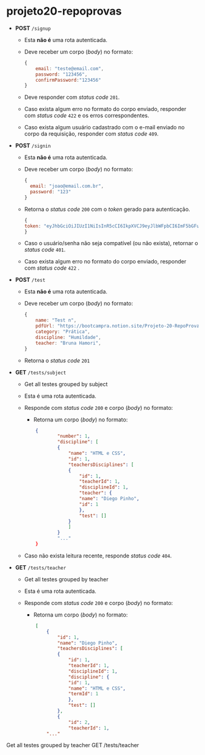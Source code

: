 # projeto20-repoprovas

- **POST** `/signup`
    - Esta **não é** uma rota autenticada.
    - Deve receber um corpo (*body*) no formato:
        
        ```jsx
        {
            email: "teste@email.com",
            password: "123456",
            confirmPassword:"123456"
        }
        ```
        
    - Deve responder com *status code* `201`.
    - Caso exista algum erro no formato do corpo enviado, responder com *status code* `422` e os erros correspondentes.
    - Caso exista algum usuário cadastrado com o e-mail enviado no corpo da requisição, responder com *status code* `409`.

- **POST** `/signin`
    
    - Esta **não é** uma rota autenticada.
    - Deve receber um corpo (*body*) no formato:
        
        ```jsx
        {
          email: "joao@email.com.br",
          password: "123"
        }
        ```
        
    - Retorna o *status code* `200` com o *token* gerado para autenticação.
    
        ```jsx
        {
        token: "eyJhbGciOiJIUzI1NiIsInR5cCI6IkpXVCJ9eyJlbWFpbCI6ImF5bGFuQGJvc2Nhcmluby5mFgsnYHnPEh_ZzNP7YKvSbQ3Alug9HMCsM"
        }
        ```
    
    - Caso o usuário/senha não seja compatível (ou não exista), retornar o *status code* `401`.
    - Caso exista algum erro no formato do corpo enviado, responder com *status code* `422` .

- **POST** `/test`
    
    - Esta **não é** uma rota autenticada.
    - Deve receber um corpo (*body*) no formato:
        
        ```jsx
        {
            name: "Test n",
            pdfUrl: "https://bootcampra.notion.site/Projeto-20-RepoProvas-cb914aacfde04f96b210ba48d362a337",
            category: "Prática",
            discipline: "Humildade",
            teacher: "Bruna Hamori",
        }
        ```
        
    - Retorna o *status code* `201` 
    
- **GET** `/tests/subject`
    - Get all testes grouped by subject
    - Esta é uma rota autenticada.
    - Responde com *status code* `200` e corpo (*body*) no formato:
    
        
        - Retorna um corpo (*body*) no formato:
        
        ```json
            {
                    "number": 1,
                    "discipline": [
                    {
                        "name": "HTML e CSS",
                        "id": 1,
                        "teachersDisciplines": [
                        {
                            "id": 1,
                            "teacherId": 1,
                            "disciplineId": 1,
                            "teacher": {
                            "name": "Diego Pinho",
                            "id": 1
                            },
                            "test": []
                        }
                        ]
                    }
                    "..."
            }
        ```
        
    - Caso não exista leitura recente, responde *status code* `404`.

- **GET** `/tests/teacher`
   - Get all testes grouped by teacher

    - Esta é uma rota autenticada.
    - Responde com *status code* `200` e corpo (*body*) no formato:
        
        - Retorna um corpo (*body*) no formato:
        
        ```json
            [
                {
                    "id": 1,
                    "name": "Diego Pinho",
                    "teachersDisciplines": [
                    {
                        "id": 1,
                        "teacherId": 1,
                        "disciplineId": 1,
                        "discipline": {
                        "id": 1,
                        "name": "HTML e CSS",
                        "termId": 1
                        },
                        "test": []
                    },
                    {
                        "id": 2,
                        "teacherId": 1,
                "..."
        ```
 

Get all testes grouped by teacher
GET /tests/teacher
